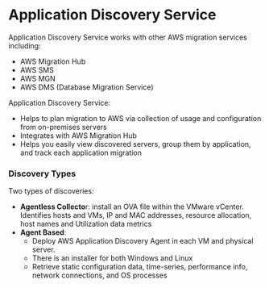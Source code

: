 # Application Discovery Service

Application Discovery Service works with other AWS migration services including:

* AWS Migration Hub
* AWS SMS
* AWS MGN
* AWS DMS (Database Migration Service)

Application Discovery Service:

* Helps to plan migration to AWS via collection of usage and configuration from on-premises servers
* Integrates with AWS Migration Hub
* Helps you easily view discovered servers, group them by application, and track each application migration

### Discovery Types

Two types of discoveries:

* **Agentless Collecto**r: install an OVA file within the VMware vCenter. Identifies hosts and VMs, IP and MAC addresses, resource allocation, host names and Utilization data metrics
* **Agent Based**:&#x20;
  * Deploy AWS Application Discovery Agent in each VM and physical server.&#x20;
  * There is an installer for both Windows and Linux
  * Retrieve static configuration data, time-series, performance info, network connections, and OS processes&#x20;
